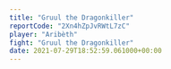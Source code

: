 ```yaml
---
title: "Gruul the Dragonkiller"
reportCode: "2Xn4hZpJvRWtL7zC"
player: "Aribèth"
fight: "Gruul the Dragonkiller"
date: 2021-07-29T18:52:59.061000+00:00
---
```

